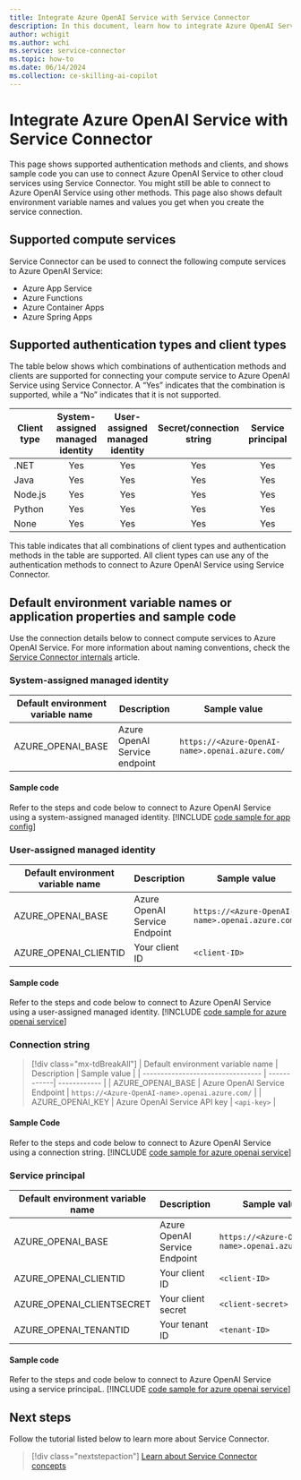 ```yaml
---
title: Integrate Azure OpenAI Service with Service Connector
description: In this document, learn how to integrate Azure OpenAI Service into your application with Service Connector
author: wchigit
ms.author: wchi
ms.service: service-connector
ms.topic: how-to
ms.date: 06/14/2024
ms.collection: ce-skilling-ai-copilot
---
```


# Integrate Azure OpenAI Service with Service Connector

This page shows supported authentication methods and clients, and shows sample code you can use to connect Azure OpenAI Service to other cloud services using Service Connector. You might still be able to connect to Azure OpenAI Service using other methods. This page also shows default environment variable names and values you get when you create the service connection. 

## Supported compute services

Service Connector can be used to connect the following compute services to Azure OpenAI Service:

- Azure App Service
- Azure Functions
- Azure Container Apps
- Azure Spring Apps

## Supported authentication types and client types

The table below shows which combinations of authentication methods and clients are supported for connecting your compute service to Azure OpenAI Service using Service Connector. A “Yes” indicates that the combination is supported, while a “No” indicates that it is not supported.


| Client type | System-assigned managed identity | User-assigned managed identity | Secret/connection string | Service principal |
|-------------|:--------------------------------:|:------------------------------:|:------------------------:|:-----------------:|
| .NET        |                Yes               |               Yes              |            Yes           |        Yes        |
| Java        |                Yes               |               Yes              |            Yes           |        Yes        |
| Node.js     |                Yes               |               Yes              |            Yes           |        Yes        |
| Python      |                Yes               |               Yes              |            Yes           |        Yes        |
| None        |                Yes               |               Yes              |            Yes           |        Yes        |

This table indicates that all combinations of client types and authentication methods in the table are supported. All client types can use any of the authentication methods to connect to Azure OpenAI Service using Service Connector.

## Default environment variable names or application properties and sample code

Use the connection details below to connect compute services to Azure OpenAI Service. For more information about naming conventions, check the [Service Connector internals](concept-service-connector-internals.md#configuration-naming-convention) article.

### System-assigned managed identity

| Default environment variable name | Description                  | Sample value                                     |
| --------------------------------- | ---------------------------- | ------------------------------------------------ |
| AZURE_OPENAI_BASE   | Azure OpenAI Service endpoint | `https://<Azure-OpenAI-name>.openai.azure.com/` |

#### Sample code
Refer to the steps and code below to connect to Azure OpenAI Service using a system-assigned managed identity.
[!INCLUDE [code sample for app config](./includes/code-openai-me-id.md)]

### User-assigned managed identity

| Default environment variable name | Description                | Sample value                                    |
| --------------------------------- | -------------------------- | ----------------------------------------------- |
| AZURE_OPENAI_BASE   | Azure OpenAI Service Endpoint | `https://<Azure-OpenAI-name>.openai.azure.com/` |
| AZURE_OPENAI_CLIENTID   | Your client ID             | `<client-ID>`                                 |

#### Sample code
Refer to the steps and code below to connect to Azure OpenAI Service using a user-assigned managed identity.
[!INCLUDE [code sample for azure openai service](./includes/code-openai-me-id.md)]

### Connection string

> [!div class="mx-tdBreakAll"]
> | Default environment variable name | Description | Sample value |
> | --------------------------------- | ------------| ------------ |
> | AZURE_OPENAI_BASE   | Azure OpenAI Service Endpoint | `https://<Azure-OpenAI-name>.openai.azure.com/` |
> | AZURE_OPENAI_KEY | Azure OpenAI Service API key | `<api-key>` |

#### Sample Code 
Refer to the steps and code below to connect to Azure OpenAI Service using a connection string.
[!INCLUDE [code sample for azure openai service](./includes/code-openai-secret.md)]


### Service principal

| Default environment variable name   | Description                | Sample value                                   |
| ----------------------------------- | -------------------------- | ---------------------------------------------- |
| AZURE_OPENAI_BASE     | Azure OpenAI Service Endpoint | `https://<Azure-OpenAI-name>.openai.azure.com/` |
| AZURE_OPENAI_CLIENTID     | Your client ID             | `<client-ID>`                                |
| AZURE_OPENAI_CLIENTSECRET | Your client secret         | `<client-secret>`                            |
| AZURE_OPENAI_TENANTID     | Your tenant ID             | `<tenant-ID>`                                |

#### Sample code
Refer to the steps and code below to connect to Azure OpenAI Service using a service principaL.
[!INCLUDE [code sample for azure openai service](./includes/code-openai-me-id.md)]

## Next steps

Follow the tutorial listed below to learn more about Service Connector.

> [!div class="nextstepaction"]
> [Learn about Service Connector concepts](./concept-service-connector-internals.md)
